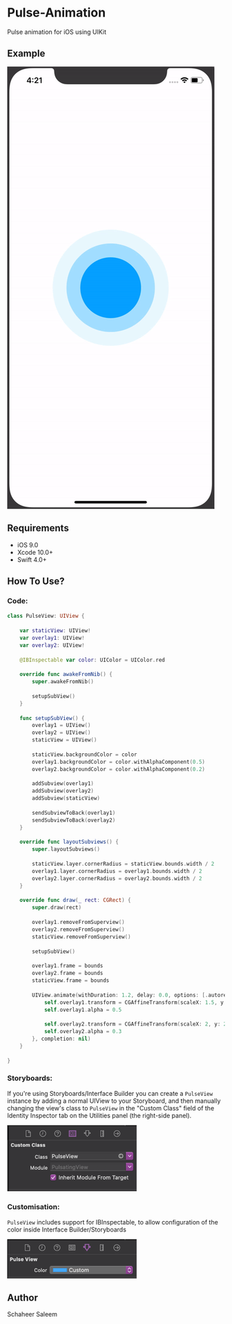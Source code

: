 # Pulse-Animation
Pulse animation for iOS using UIKit

## Example
![](Metadata/pulse.gif)

## Requirements

- iOS 9.0
- Xcode 10.0+
- Swift 4.0+

## How To Use?
### Code:

```swift
class PulseView: UIView {

    var staticView: UIView!
    var overlay1: UIView!
    var overlay2: UIView!

    @IBInspectable var color: UIColor = UIColor.red

    override func awakeFromNib() {
        super.awakeFromNib()

        setupSubView()
    }

    func setupSubView() {
        overlay1 = UIView()
        overlay2 = UIView()
        staticView = UIView()

        staticView.backgroundColor = color
        overlay1.backgroundColor = color.withAlphaComponent(0.5)
        overlay2.backgroundColor = color.withAlphaComponent(0.2)

        addSubview(overlay1)
        addSubview(overlay2)
        addSubview(staticView)

        sendSubviewToBack(overlay1)
        sendSubviewToBack(overlay2)
    }

    override func layoutSubviews() {
        super.layoutSubviews()

        staticView.layer.cornerRadius = staticView.bounds.width / 2
        overlay1.layer.cornerRadius = overlay1.bounds.width / 2
        overlay2.layer.cornerRadius = overlay2.bounds.width / 2
    }

    override func draw(_ rect: CGRect) {
        super.draw(rect)

        overlay1.removeFromSuperview()
        overlay2.removeFromSuperview()
        staticView.removeFromSuperview()

        setupSubView()

        overlay1.frame = bounds
        overlay2.frame = bounds
        staticView.frame = bounds

        UIView.animate(withDuration: 1.2, delay: 0.0, options: [.autoreverse, .repeat], animations: {
            self.overlay1.transform = CGAffineTransform(scaleX: 1.5, y: 1.5)
            self.overlay1.alpha = 0.5

            self.overlay2.transform = CGAffineTransform(scaleX: 2, y: 2)
            self.overlay2.alpha = 0.3
        }, completion: nil)
    }

}
```

### Storyboards:
If you're using Storyboards/Interface Builder you can create a `PulseView` instance by adding a normal UIView to your Storyboard, and then manually changing the view's class to `PulseView` in the "Custom Class" field of the Identity Inspector tab on the Utilities panel (the right-side panel).

<img src="Metadata/storyboards_config.png" width="300">

### Customisation:
`PulseView` includes support for IBInspectable, to allow configuration of the color inside Interface Builder/Storyboards

<img src="Metadata/color.config.png" width="300">

## Author
Schaheer Saleem
